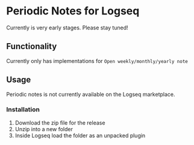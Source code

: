 # Periodic Notes for Logseq

Currently is very early stages. Please stay tuned!

## Functionality
Currently only has implementations for `Open weekly/monthly/yearly note`

## Usage

Periodic notes is not currently available on the Logseq marketplace.

### Installation

1. Download the zip file for the release
2. Unzip into a new folder
3. Inside Logseq load the folder as an unpacked plugin
